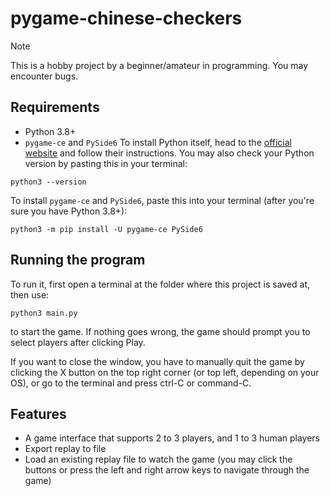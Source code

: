 # pygame-chinese-checkers

> [!NOTE]
> This is a hobby project by a beginner/amateur in programming. You may encounter bugs.

## Requirements
- Python 3.8+
- `pygame-ce` and `PySide6`
To install Python itself, head to the [official website](https://www.python.org/) and follow their instructions.
You may also check your Python version by pasting this in your terminal:
```
python3 --version
```
To install `pygame-ce` and `PySide6`, paste this into your terminal (after you're sure you have Python 3.8+):
```
python3 -m pip install -U pygame-ce PySide6
```

## Running the program
To run it, first open a terminal at the folder where this project is saved at, then use:
```
python3 main.py
```
to start the game. If nothing goes wrong, the game should prompt you to select players after clicking Play.

If you want to close the window, you have to manually quit the game by clicking the X button on the top right corner (or top left, depending on your OS), or go to the terminal and press ctrl-C or command-C.

## Features
- A game interface that supports 2 to 3 players, and 1 to 3 human players
- Export replay to file
- Load an existing replay file to watch the game (you may click the buttons or press the left and right arrow keys to navigate through the game)
